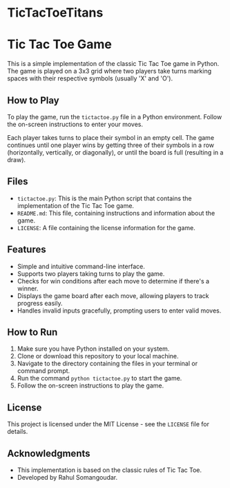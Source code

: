 # TicTacToeTitans

# Tic Tac Toe Game

This is a simple implementation of the classic Tic Tac Toe game in Python. The game is played on a 3x3 grid where two players take turns marking spaces with their respective symbols (usually 'X' and 'O').

## How to Play

To play the game, run the `tictactoe.py` file in a Python environment. Follow the on-screen instructions to enter your moves.

Each player takes turns to place their symbol in an empty cell. The game continues until one player wins by getting three of their symbols in a row (horizontally, vertically, or diagonally), or until the board is full (resulting in a draw).

## Files

- `tictactoe.py`: This is the main Python script that contains the implementation of the Tic Tac Toe game.
- `README.md`: This file, containing instructions and information about the game.
- `LICENSE`: A file containing the license information for the game.

## Features

- Simple and intuitive command-line interface.
- Supports two players taking turns to play the game.
- Checks for win conditions after each move to determine if there's a winner.
- Displays the game board after each move, allowing players to track progress easily.
- Handles invalid inputs gracefully, prompting users to enter valid moves.

## How to Run

1. Make sure you have Python installed on your system.
2. Clone or download this repository to your local machine.
3. Navigate to the directory containing the files in your terminal or command prompt.
4. Run the command `python tictactoe.py` to start the game.
5. Follow the on-screen instructions to play the game.

## License

This project is licensed under the MIT License - see the `LICENSE` file for details.

## Acknowledgments

- This implementation is based on the classic rules of Tic Tac Toe.
- Developed by Rahul Somangoudar.
